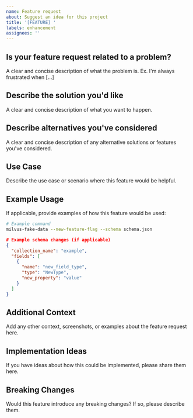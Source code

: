```yaml
---
name: Feature request
about: Suggest an idea for this project
title: '[FEATURE] '
labels: enhancement
assignees: ''
---
```


## Is your feature request related to a problem?
A clear and concise description of what the problem is. Ex. I'm always frustrated when [...]

## Describe the solution you'd like
A clear and concise description of what you want to happen.

## Describe alternatives you've considered
A clear and concise description of any alternative solutions or features you've considered.

## Use Case
Describe the use case or scenario where this feature would be helpful.

## Example Usage
If applicable, provide examples of how this feature would be used:

```bash
# Example command
milvus-fake-data --new-feature-flag --schema schema.json
```

```json
# Example schema changes (if applicable)
{
  "collection_name": "example",
  "fields": [
    {
      "name": "new_field_type",
      "type": "NewType",
      "new_property": "value"
    }
  ]
}
```

## Additional Context
Add any other context, screenshots, or examples about the feature request here.

## Implementation Ideas
If you have ideas about how this could be implemented, please share them here.

## Breaking Changes
Would this feature introduce any breaking changes? If so, please describe them.